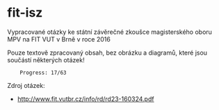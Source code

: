 fit-isz
=======

Vypracované otázky ke státní závěrečné zkoušce magisterského oboru MPV na FIT VUT v Brně v roce 2016

Pouze textově zpracovaný obsah, bez obrázku a diagramů, které jsou součástí některých otázek!

		Progress: 17/63

Zdroj otázek:

 * http://www.fit.vutbr.cz/info/rd/rd23-160324.pdf
